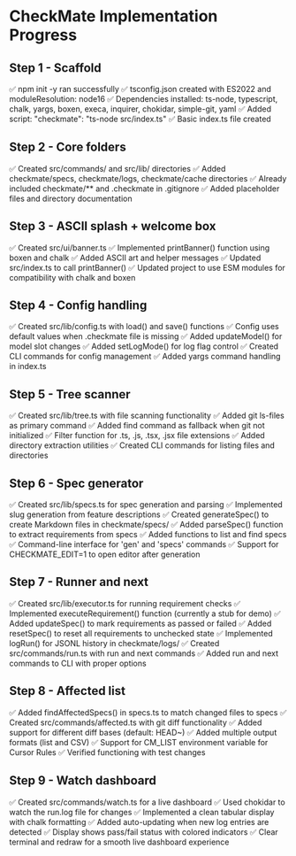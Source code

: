 # CheckMate Implementation Progress

## Step 1 - Scaffold
✅ npm init -y ran successfully
✅ tsconfig.json created with ES2022 and moduleResolution: node16
✅ Dependencies installed: ts-node, typescript, chalk, yargs, boxen, execa, inquirer, chokidar, simple-git, yaml
✅ Added script: "checkmate": "ts-node src/index.ts"
✅ Basic index.ts file created

## Step 2 - Core folders
✅ Created src/commands/ and src/lib/ directories
✅ Added checkmate/specs, checkmate/logs, checkmate/cache directories
✅ Already included checkmate/** and .checkmate in .gitignore
✅ Added placeholder files and directory documentation

## Step 3 - ASCII splash + welcome box
✅ Created src/ui/banner.ts
✅ Implemented printBanner() function using boxen and chalk
✅ Added ASCII art and helper messages
✅ Updated src/index.ts to call printBanner()
✅ Updated project to use ESM modules for compatibility with chalk and boxen

## Step 4 - Config handling
✅ Created src/lib/config.ts with load() and save() functions
✅ Config uses default values when .checkmate file is missing
✅ Added updateModel() for model slot changes
✅ Added setLogMode() for log flag control
✅ Created CLI commands for config management
✅ Added yargs command handling in index.ts

## Step 5 - Tree scanner
✅ Created src/lib/tree.ts with file scanning functionality
✅ Added git ls-files as primary command
✅ Added find command as fallback when git not initialized
✅ Filter function for .ts, .js, .tsx, .jsx file extensions
✅ Added directory extraction utilities
✅ Created CLI commands for listing files and directories

## Step 6 - Spec generator
✅ Created src/lib/specs.ts for spec generation and parsing
✅ Implemented slug generation from feature descriptions
✅ Created generateSpec() to create Markdown files in checkmate/specs/
✅ Added parseSpec() function to extract requirements from specs
✅ Added functions to list and find specs
✅ Command-line interface for 'gen' and 'specs' commands
✅ Support for CHECKMATE_EDIT=1 to open editor after generation

## Step 7 - Runner and next
✅ Created src/lib/executor.ts for running requirement checks
✅ Implemented executeRequirement() function (currently a stub for demo)
✅ Added updateSpec() to mark requirements as passed or failed
✅ Added resetSpec() to reset all requirements to unchecked state
✅ Implemented logRun() for JSONL history in checkmate/logs/
✅ Created src/commands/run.ts with run and next commands
✅ Added run and next commands to CLI with proper options

## Step 8 - Affected list
✅ Added findAffectedSpecs() in specs.ts to match changed files to specs
✅ Created src/commands/affected.ts with git diff functionality
✅ Added support for different diff bases (default: HEAD~)
✅ Added multiple output formats (list and CSV)
✅ Support for CM_LIST environment variable for Cursor Rules
✅ Verified functioning with test changes

## Step 9 - Watch dashboard
✅ Created src/commands/watch.ts for a live dashboard
✅ Used chokidar to watch the run.log file for changes
✅ Implemented a clean tabular display with chalk formatting
✅ Added auto-updating when new log entries are detected
✅ Display shows pass/fail status with colored indicators
✅ Clear terminal and redraw for a smooth live dashboard experience
